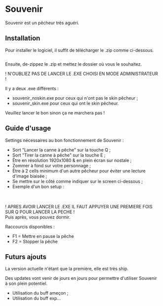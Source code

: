 
# Souvenir

Souvenir est un pêcheur très aguéri.

## Installation

Pour installer le logiciel, il suffit de télécharger le .zip comme ci-dessous.

<a href="https://zupimages.net/viewer.php?id=21/28/cvam.png">
<img src="https://zupimages.net/up/21/28/cvam.png" alt="" /></a>



Ensuite, de-zippez le .zip et mettez le dossier où vous le souhaitez.

! N'OUBLIEZ PAS DE LANCER LE .EXE CHOISI EN MODE ADMINISTRATEUR !

Il y a deux .exe différents :
- souvenir_noskin.exe pour ceux qui n'ont pas le skin pêcheur ;
- souvenir_skin.exe pour ceux qui ont le skin pêcheur.

Veuillez lancer le bon sinon ça ne marchera pas !

## Guide d'usage

Settings nécessaires au bon fonctionnement de Souvenir :

- Sort "Lancer la canne à pêche" sur la touche Q ;
- Sort "Tirer la canne à pêche" sur la touche E ;
- Être en résolution 1920x1080 & en plein écran sur nostale ;
- Zommer à fond sur votre personnage ;
- Être à 2 cells minimum d'un autre pêcheur pour éviter une lecture d'image biaisée ;
- Se mettre sur le côté comme indiquer sur le screen ci-dessous ;
- Exemple d'un bon setup : <br/><br/>
<a href="https://zupimages.net/viewer.php?id=21/28/tsy1.jpg"><img src="https://zupimages.net/up/21/28/tsy1.jpg" alt="" /></a>

! APRES AVOIR LANCER LE .EXE IL FAUT APPUYER UNE PREMIERE FOIS SUR Q POUR LANCER LA PECHE !<br/>
Puis après, vous pouvez dormir.

Raccourcis disponibles :
- F1 = Mettre en pause la pêche
- F2 = Stopper la pêche

## Futurs ajouts
La version actuelle n'étant que la première, elle est très ship.

Des updates vont venir de jours en jours pour permettre d'utiliser Souvenir à son plein potentiel.
- Utilisation du buff ameçon ;
- Utilisation du buff exp...
